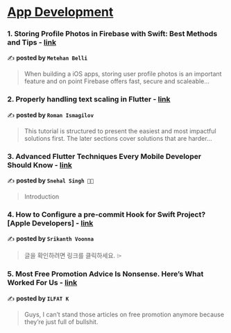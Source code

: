 
<h1><a href=https://medium.com/tag/mobile-app-development/recommended target="_blank" rel="noopener noreferrer">App Development</a></h1>
<h3>1. Storing Profile Photos in Firebase with Swift: Best Methods and Tips - <a href="https://medium.com/@metehanbelli8/storing-profile-photos-in-firebase-with-swift-best-methods-and-tips-123a3700d2b3" target="_blank" rel="noopener noreferrer">link</a></h3>

✍️ **posted by `Metehan Belli`**

<blockquote>When building a iOS apps, storing user profile photos is an important feature and on point Firebase offers fast, secure and scaleable…</blockquote>

<h3>2. Properly handling text scaling in Flutter - <a href="https://medium.com/@pomis172/properly-handling-text-scaling-in-flutter-313fe717816c" target="_blank" rel="noopener noreferrer">link</a></h3>

✍️ **posted by `Roman Ismagilov`**

<blockquote>This tutorial is structured to present the easiest and most impactful solutions first. The later sections cover solutions that are harder…</blockquote>

<h3>3. Advanced Flutter Techniques Every Mobile Developer Should Know - <a href="https://medium.com/@imsnehalsingh/advanced-flutter-techniques-every-mobile-developer-should-know-3e779cbc603c" target="_blank" rel="noopener noreferrer">link</a></h3>

✍️ **posted by `Snehal Singh 👩‍💻`**

<blockquote>Introduction</blockquote>

<h3>4. How to Configure a pre-commit Hook for Swift Project? [Apple Developers] - <a href="https://medium.com/@srikanthmca1/how-to-configure-a-pre-commit-hook-in-swift-apple-developers-d8a51567b38a" target="_blank" rel="noopener noreferrer">link</a></h3>

✍️ **posted by `Srikanth Voonna`**

<blockquote>글을 확인하려면 링크를 클릭하세요. ⌲</blockquote>

<h3>5. Most Free Promotion Advice Is Nonsense. Here’s What Worked For Us - <a href="https://medium.com/better-marketing/most-free-promotion-advice-is-nonsense-heres-what-worked-for-us-456ddc928a7c" target="_blank" rel="noopener noreferrer">link</a></h3>

✍️ **posted by `ILFAT K`**

<blockquote>Guys, I can’t stand those articles on free promotion anymore because they’re just full of bullshit.</blockquote>


